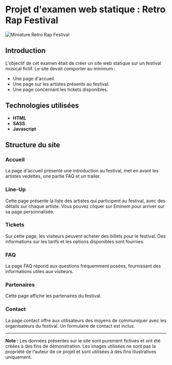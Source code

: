 
# Projet d'examen web statique : Retro Rap Festival

![Miniature Retro Rap Festival](https://fabiogentile.me/thumbnail/retrorapfestival.webp)

## Introduction

L'objectif de cet examen était de créer un site web statique sur un festival musical fictif. Le site devait comporter au minimum :
- Une page d'accueil.
- Une page sur les artistes présents au festival.
- Une page concernant les tickets disponibles.

## Technologies utilisées

- **HTML** 
- **SASS**
- **Javascript** 

## Structure du site


### Accueil
La page d'accueil présente une introduction au festival, met en avant les artistes vedettes, une partie FAQ et un trailer. 

### Line-Up
Cette page présente la liste des artistes qui participent au festival, avec des détails sur chaque artiste. Vous pouvez cliquer sur Eminem pour arriver sur sa page personnalisée.

### Tickets 
Sur cette page, les visiteurs peuvent acheter des billets pour le festival. Des informations sur les tarifs et les options disponibles sont fournies. 

### FAQ 
La page FAQ répond aux questions fréquemment posées, fournissant des informations utiles aux visiteurs.

### Partenaires 
Cette page affiche les partenaires du festival. 

### Contact 
La page contact offre aux utilisateurs des moyens de communiquer avec les organisateurs du festival. Un formulaire de contact est inclus. 

---
**Note :** Les données présentes sur le site sont purement fictives et ont été créées à des fins de démonstration. Les images utilisées ne sont pas la propriété de l'auteur de ce projet et sont utilisées à des fins illustratives uniquement.
